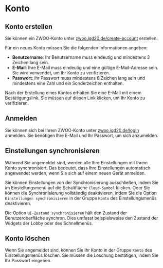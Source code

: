 # Konto

## Konto erstellen

Sie können ein ZWOO-Konto unter [zwoo.igd20.de/create-account](https://zwoo.igd20.de/create-account) erstellen.

Für ein neues Konto müssen Sie die folgenden Informationen angeben:

- **Benutzername**: Ihr Benutzername muss eindeutig und mindestens 3 Zeichen lang sein.
- **E-Mail**: Ihre E-Mail muss eindeutig und eine gültige E-Mail-Adresse sein. Sie wird verwendet, um Ihr Konto zu verifizieren.
- **Passwort**: Ihr Passwort muss mindestens 8 Zeichen lang sein und mindestens eine Zahl und ein Sonderzeichen enthalten.

Nach der Erstellung eines Kontos erhalten Sie eine E-Mail mit einem Bestätigungslink. Sie müssen auf diesen Link klicken, um Ihr Konto zu verifizieren.

## Anmelden

Sie können sich bei Ihrem ZWOO-Konto unter [zwoo.igd20.de/login](https://zwoo.igd20.de/login) anmelden. Sie benötigen Ihre E-Mail und Ihr Passwort, um sich anzumelden.

## Einstellungen synchronisieren

Während Sie angemeldet sind, werden alle Ihre Einstellungen mit Ihrem Konto synchronisiert. Das bedeutet, dass Ihre Einstellungen automatisch angewendet werden, wenn Sie sich auf einem neuen Gerät anmelden.

Sie können Einstellungen von der Synchronisierung ausschließen, indem Sie im Einstellungsmenü auf die Schaltfläche `Cloud-Symbol` klicken. Oder Sie können die Synchronisierung vollständig deaktivieren, indem Sie die Option `Einstellungen synchronisieren` in der Gruppe `Konto` des Einstellungsmenüs deaktivieren.

Die Option `UI-Zustand synchronisieren` hält den Zustand der Benutzeroberfläche synchron. Dies umfasst beispielsweise den Zustand der Widgets der Lobby oder des Schnellmenüs.

## Konto löschen

Wenn Sie angemeldet sind, können Sie Ihr Konto in der Gruppe `Konto` des Einstellungsmenüs löschen. Sie müssen die Löschung bestätigen, indem Sie Ihr Passwort eingeben.
